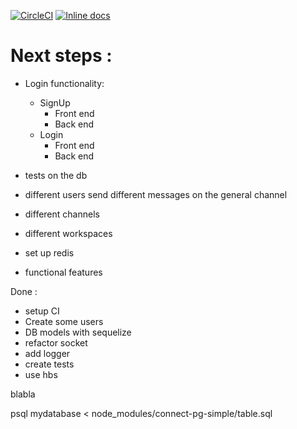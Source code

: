 [![CircleCI](https://circleci.com/gh/enima2684/slack-clone.svg?style=svg)](https://circleci.com/gh/enima2684/slack-clone)
[![Inline docs](https://inch-ci.org/github/enima2684/slack-clone.svg?branch=master)](https://inch-ci.org/github/enima2684/slack-clone?branch=master)

# Next steps :

- Login functionality:
    - SignUp
        - Front end
        - Back end
    - Login
        - Front end
        - Back end

- tests on the db

- different users send different messages on the general channel

- different channels

- different workspaces

- set up redis

- functional features

Done :
- setup CI
- Create some users
- DB models with sequelize
- refactor socket
- add logger
- create tests
- use hbs

blabla




psql mydatabase < node_modules/connect-pg-simple/table.sql